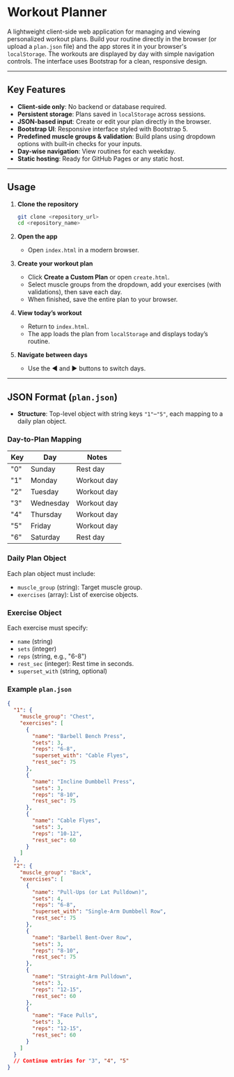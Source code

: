 # Workout Planner

A lightweight client-side web application for managing and viewing personalized workout plans. Build your routine directly in the browser (or upload a `plan.json` file) and the app stores it in your browser's `localStorage`. The workouts are displayed by day with simple navigation controls. The interface uses Bootstrap for a clean, responsive design.

---

## Key Features

* **Client-side only**: No backend or database required.
* **Persistent storage**: Plans saved in `localStorage` across sessions.
* **JSON-based input**: Create or edit your plan directly in the browser.
* **Bootstrap UI**: Responsive interface styled with Bootstrap 5.
* **Predefined muscle groups & validation**: Build plans using dropdown options with built‑in checks for your inputs.
* **Day-wise navigation**: View routines for each weekday.
* **Static hosting**: Ready for GitHub Pages or any static host.

---

## Usage

1. **Clone the repository**

   ```bash
   git clone <repository_url>
   cd <repository_name>
   ```

2. **Open the app**

   * Open `index.html` in a modern browser.

3. **Create your workout plan**

   * Click **Create a Custom Plan** or open `create.html`.
   * Select muscle groups from the dropdown, add your exercises (with validations), then save each day.
   * When finished, save the entire plan to your browser.

4. **View today’s workout**

   * Return to `index.html`.
   * The app loads the plan from `localStorage` and displays today’s routine.

5. **Navigate between days**

   * Use the ◀️ and ▶️ buttons to switch days.

---

## JSON Format (`plan.json`)
* **Structure**: Top-level object with string keys `"1"`–`"5"`, each mapping to a daily plan object.

### Day-to-Plan Mapping

| Key | Day       | Notes       |
| --- | --------- | ----------- |
| "0" | Sunday    | Rest day    |
| "1" | Monday    | Workout day |
| "2" | Tuesday   | Workout day |
| "3" | Wednesday | Workout day |
| "4" | Thursday  | Workout day |
| "5" | Friday    | Workout day |
| "6" | Saturday  | Rest day    |

### Daily Plan Object

Each plan object must include:

* `muscle_group` (string): Target muscle group.
* `exercises` (array): List of exercise objects.

### Exercise Object

Each exercise must specify:

* `name` (string)
* `sets` (integer)
* `reps` (string, e.g., "6-8")
* `rest_sec` (integer): Rest time in seconds.
* `superset_with` (string, optional)

### Example `plan.json`

```json
{
  "1": {
    "muscle_group": "Chest",
    "exercises": [
      {
        "name": "Barbell Bench Press",
        "sets": 3,
        "reps": "6-8",
        "superset_with": "Cable Flyes",
        "rest_sec": 75
      },
      {
        "name": "Incline Dumbbell Press",
        "sets": 3,
        "reps": "8-10",
        "rest_sec": 75
      },
      {
        "name": "Cable Flyes",
        "sets": 3,
        "reps": "10-12",
        "rest_sec": 60
      }
    ]
  },
  "2": {
    "muscle_group": "Back",
    "exercises": [
      {
        "name": "Pull-Ups (or Lat Pulldown)",
        "sets": 4,
        "reps": "6-8",
        "superset_with": "Single-Arm Dumbbell Row",
        "rest_sec": 75
      },
      {
        "name": "Barbell Bent-Over Row",
        "sets": 3,
        "reps": "8-10",
        "rest_sec": 75
      },
      {
        "name": "Straight-Arm Pulldown",
        "sets": 3,
        "reps": "12-15",
        "rest_sec": 60
      },
      {
        "name": "Face Pulls",
        "sets": 3,
        "reps": "12-15",
        "rest_sec": 60
      }
    ]
  }
  // Continue entries for "3", "4", "5"
}
```
